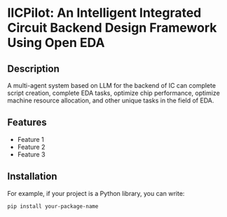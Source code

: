 # IICPilot: An Intelligent Integrated Circuit Backend Design Framework Using Open EDA



## Description  
  
A multi-agent system based on LLM for the backend of IC can complete script creation, complete EDA tasks, optimize chip performance, optimize machine resource allocation, and other unique tasks in the field of EDA.
  
## Features  
  
- Feature 1  
- Feature 2  
- Feature 3  
<!-- List the main features of your project -->  
  
## Installation  
  
<!-- Provide steps to install your project -->  
  
For example, if your project is a Python library, you can write:  
  
```bash  
pip install your-package-name
